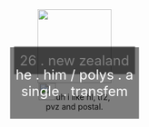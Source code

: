 
 </head>
</div>
<div align="center">
<div style="position: relative; text-align: center;">
  <div style="position: absolute; top: 50%; left: 50%; transform: translate(-50%, -50%); color: white; font-size: 24px; background-color: rgba(0, 0, 0, 0.5); padding: 10px;">
    26 . new zealand<br>
  </div>
<img src="https://media.tenor.com/4JbMHLgaJc8AAAAM/half-life-adrian.gif" width="130" height="130">
<div style="position: relative; text-align: center;">
  <div style="position: absolute; top: 50%; left: 50%; transform: translate(-50%, -50%); color: white; font-size: 24px; background-color: rgba(0, 0, 0, 0.5); padding: 10px;">
    <p>he . him / polys . a<br>single . transfem</p>
  </div>
</div>
<img src="https://media.tenor.com/t9BKTaoUCe8AAAAj/half-life-hl.gif" width="30" height="30">uh i like hl, tf2,<br>pvz and postal.
